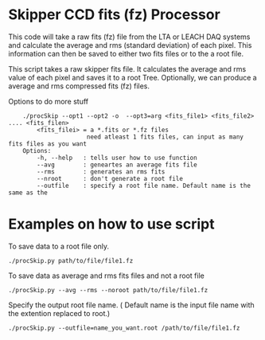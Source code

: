 # Skipper CCD fits (fz) Processor
This code will take a raw fits (fz) file from the LTA or LEACH DAQ systems and calculate the average and rms (standard deviation) of each pixel. This information can then be saved to either two fits files or to the a root file.

This script takes a raw skipper fits file. 
It calculates the average and rms value of each pixel and saves it to a root Tree.
Optionally, we can produce a average and rms compressed fits (fz) files.

Options to do more stuff
```shell
    ./procSkip --opt1 --opt2 -o  --opt3=arg <fits_file1> <fits_file2> .... <fits_filen>
        <fits_filei> = a *.fits or *.fz files
                      need atleast 1 fits files, can input as many fits files as you want
    Options:
        -h, --help   : tells user how to use function
        --avg        : geneartes an average fits file
        --rms        : generates an rms fits
        --nroot      : don't generate a root file
        --outfile    : specify a root file name. Default name is the same as the 
```

# Examples on how to use script
To save data to a root file only.
```shell
./procSkip.py path/to/file/file1.fz
```

To save data as average and rms fits files and not a root file
```shell
./procSkip.py --avg --rms --noroot path/to/file/file1.fz
```

Specify the output root file name. ( Default name is the input file name with the extention replaced to root.)
```shell
./procSkip.py --outfile=name_you_want.root /path/to/file/file1.fz
```
